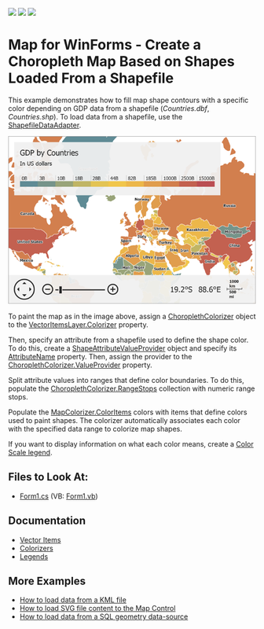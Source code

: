 <!-- default badges list -->
![](https://img.shields.io/endpoint?url=https://codecentral.devexpress.com/api/v1/VersionRange/128576138/14.2.3%2B)
[![](https://img.shields.io/badge/Open_in_DevExpress_Support_Center-FF7200?style=flat-square&logo=DevExpress&logoColor=white)](https://supportcenter.devexpress.com/ticket/details/E4691)
[![](https://img.shields.io/badge/📖_How_to_use_DevExpress_Examples-e9f6fc?style=flat-square)](https://docs.devexpress.com/GeneralInformation/403183)
<!-- default badges end -->

# Map for WinForms - Create a Choropleth Map Based on Shapes Loaded From a Shapefile

This example demonstrates how to fill map shape contours with a specific color depending on GDP data from a shapefile (_Countries.dbf_, _Countries.shp_). To load data from a shapefile, use the [ShapefileDataAdapter](https://docs.devexpress.com/WindowsForms/DevExpress.XtraMap.ShapefileDataAdapter?p=netframework).

![Resulting map](Images/resulting-map.png)

To paint the map as in the image above, assign a [ChoroplethColorizer](https://docs.devexpress.com/WindowsForms/DevExpress.XtraMap.ChoroplethColorizer?p=netframework) object to the [VectorItemsLayer.Colorizer](https://docs.devexpress.com/WindowsForms/DevExpress.XtraMap.VectorItemsLayer.Colorizer) property.

Then, specify an attribute from a shapefile used to define the shape color. To do this, create a [ShapeAttributeValueProvider](https://docs.devexpress.com/WindowsForms/DevExpress.XtraMap.ShapeAttributeValueProvider) object and specify its [AttributeName](https://docs.devexpress.com/WindowsForms/DevExpress.XtraMap.ShapeAttributeValueProvider.AttributeName) property. Then, assign the provider to the [ChoroplethColorizer.ValueProvider](https://docs.devexpress.com/WindowsForms/DevExpress.XtraMap.ChoroplethColorizer.ValueProvider) property.

Split attribute values into ranges that define color boundaries. To do this, populate the [ChoroplethColorizer.RangeStops](https://docs.devexpress.com/WindowsForms/DevExpress.XtraMap.ChoroplethColorizer.RangeStops) collection with numeric range stops.

Populate the [MapColorizer.ColorItems](https://docs.devexpress.com/WindowsForms/DevExpress.XtraMap.ChoroplethColorizer.ColorItems) colors with items that define colors used to paint shapes. The colorizer automatically associates each color with the specified data range to colorize map shapes.

If you want to display information on what each color means, create a [Color Scale legend](https://docs.devexpress.com/WindowsForms/DevExpress.XtraMap.ColorScaleLegend).

## Files to Look At:

* [Form1.cs](./CS/XtraMap_ShapefileDataAdapter/Form1.cs) (VB: [Form1.vb](./VB/XtraMap_ShapefileDataAdapter/Form1.vb))

## Documentation

* [Vector Items](https://docs.devexpress.com/WindowsForms/15091/controls-and-libraries/map-control/visual-elements/vector-items)
* [Colorizers](https://docs.devexpress.com/WindowsForms/15083/controls-and-libraries/map-control/vector-data/colorizers)
* [Legends](https://docs.devexpress.com/WindowsForms/15089/controls-and-libraries/map-control/visual-elements/legends)

## More Examples

* [How to load data from a KML file](https://github.com/DevExpress-Examples/how-to-load-data-from-a-kml-file-t140303)
* [How to load SVG file content to the Map Control](https://github.com/DevExpress-Examples/how-to-load-svg-file-content-to-the-map-control-t312482)
* [How to load data from a SQL geometry data-source](https://github.com/DevExpress-Examples/how-to-load-data-from-a-sql-geometry-data-source-t175898)
